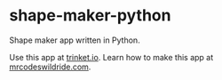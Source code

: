 # shape-maker-python

Shape maker app written in Python.

Use this app at [trinket.io](https://trinket.io/embed/python3/9e5d83177b?outputOnly=true&start=result).
Learn how to make this app at [mrcodeswildride.com](https://www.mrcodeswildride.com/).
